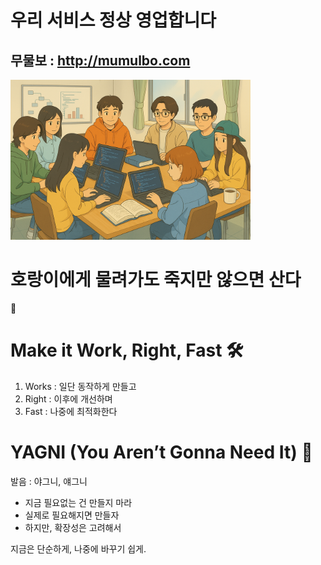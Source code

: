 # 우리 서비스 정상 영업합니다

## 무물보 : http://mumulbo.com

<img alt="스터디_이미지.png" height="256" src="%EC%8A%A4%ED%84%B0%EB%94%94_%EC%9D%B4%EB%AF%B8%EC%A7%80.png" width="384"/>

# 호랑이에게 물려가도 죽지만 않으면 산다

🐯

# Make it Work, Right, Fast 🛠️

1. Works : 일단 동작하게 만들고
2. Right : 이후에 개선하며
3. Fast : 나중에 최적화한다

# YAGNI (You Aren’t Gonna Need It) 🚫

발음 : 야그니, 얘그니

- 지금 필요없는 건 만들지 마라
- 실제로 필요해지면 만들자
- 하지만, 확장성은 고려해서

지금은 단순하게, 나중에 바꾸기 쉽게.